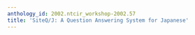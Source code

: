 ```yaml
---
anthology_id: 2002.ntcir_workshop-2002.57
title: 'SiteQ/J: A Question Answering System for Japanese'
---
```

